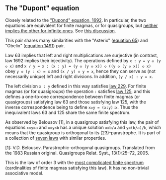 ## The "Dupont" equation

Closely related to the ["Dupond" equation, 1692](https://teorth.github.io/equational_theories/implications/?1692).  In particular, the two equations are equivalent for finite magmas, or for quasigroups, but [neither implies the other for infinite ones](https://teorth.github.io/equational_theories/blueprint/infinite-magma-constructions-chapter.html#dupont-section).  See [this discussion](https://leanprover.zulipchat.com/#narrow/stream/458659-Equational/topic/Proposed.20new.20target.3A.2063.20and.201692.20.28.22Dupont.20and.20Dupond.22.29).

This pair shares many similarities with the "Asterix" ([equation 65](https://teorth.github.io/equational_theories/implications/?65)) and "Obelix" ([equation 1491](https://teorth.github.io/equational_theories/implications/?1491)) pair.

Law 63 implies that left and right multiplications are surjective (in contrast, law 1692 implies their injectivity).  The operations defined by `x : y = y ◇ (y ◇ x)` and `x / y = x : (x : y) = (y ◇ (y ◇ x)) ◇ ((y ◇ (y ◇ x)) ◇ x)` obey `y ◇ (y : x) = x` and `(x / y) ◇ y = x`, hence they can serve as (not necessarily unique) left and right divisions.  In addition, `(y / x) : y = x`.

The left division `x : y` defined in this way satisfies [law 229](https://teorth.github.io/equational_theories/implications/?229).  For finite magmas (or for quasigroups) the operation `:` satisfies [law 125](https://teorth.github.io/equational_theories/implications/?125), and this defines a one-to-one correspondence between finite magmas (or quasigroups) satisfying law 63 and those satisfying law 125, with the inverse correspondence being to define `x◇y = (x:y):x`.  Thus the inequivalent laws 63 and 125 share the same finite spectrum.

As observed by Belousov [1], in a quasigroup satisfying this law, the pair of equations `x◇y=a` and `x=y◇b` has a unique solution `x=b/a` and `y=(b/a)/b`, which means that the quasigroup is orthogonal to its (23)-parastrophe.  It is part of a collection of [seven laws](http://arxiv.org/abs/1509.00796) with similar properties.

[1]: V.D. Belousov. Parastrophic-orthogonal quasigroups. Translated from the 1983 Russian original. Quasigroups Relat. Syst., 13(1):25–72, 2005.

This is the law of order 3 with the [most complicated finite spectrum](https://leanprover.zulipchat.com/#narrow/channel/458659-Equational/topic/Order.203.20Spectra/with/527073087) (cardinalities of finite magmas satisfying this law).  It has no non-trivial associative model.

